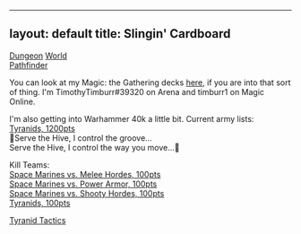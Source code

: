  ---
layout: default
title: Slingin' Cardboard
---

[Dungeon](http://www.dungeon-world.com/) [World](https://www.dungeonworldsrd.com/)  
[Pathfinder](https://www.d20pfsrd.com/)

You can look at my Magic: the Gathering decks [here](https://deckbox.org/users/timburr), if you are into that sort of thing. I'm TimothyTimburr#39320 on Arena and timburr1 on Magic Online.

I'm also getting into Warhammer 40k a little bit. Current army lists:  
[Tyranids, 1200pts](40kArmies/Tyranids_1200.html)   
&#127925;Serve the Hive, I control the groove...  
Serve the Hive, I control the way you move...&#127925;  

Kill Teams:  
[Space Marines vs. Melee Hordes, 100pts](40kArmies/SpaceMarinesKT_MeleeHorde.html)  
[Space Marines vs. Power Armor, 100pts](40kArmies/SpaceMarinesKT_PowerArmor.html)  
[Space Marines vs. Shooty Hordes, 100pts](40kArmies/SpaceMarinesKT_ShootyHorde.html)  
[Tyranids, 100pts](40kArmies/TyranidsKT.html)   

[Tyranid Tactics](40kArmies/tyranids_tactics.html)  


